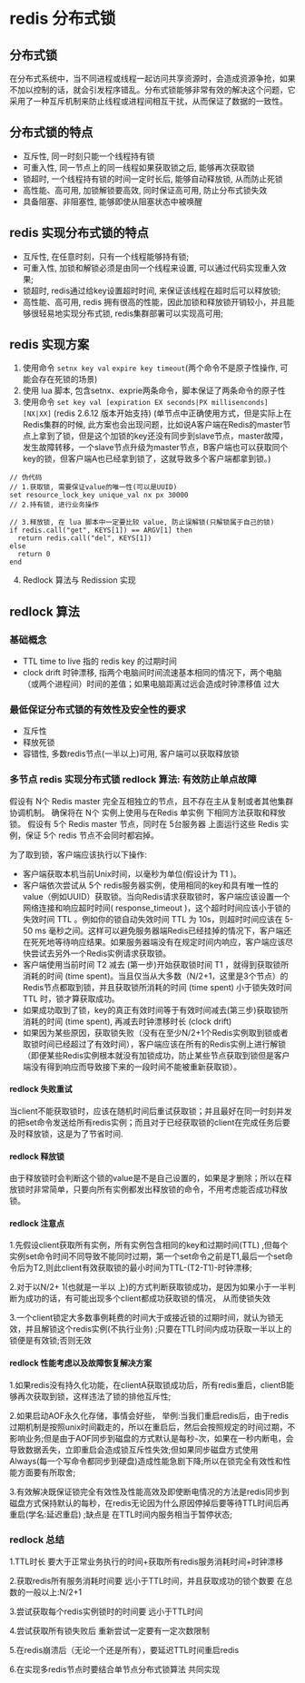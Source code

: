 # redis 分布式锁

## 分布式锁

在分布式系统中，当不同进程或线程一起访问共享资源时，会造成资源争抢，如果不加以控制的话，就会引发程序错乱。分布式锁能够非常有效的解决这个问题，它采用了一种互斥机制来防止线程或进程间相互干扰，从而保证了数据的一致性。

## 分布式锁的特点

- 互斥性, 同一时刻只能一个线程持有锁
- 可重入性, 同一节点上的同一线程如果获取锁之后, 能够再次获取锁
- 锁超时, 一个线程持有锁的时间一定时长后, 能够自动释放锁, 从而防止死锁
- 高性能、高可用, 加锁解锁要高效, 同时保证高可用, 防止分布式锁失效
- 具备阻塞、非阻塞性, 能够即使从阻塞状态中被唤醒

## redis 实现分布式锁的特点

- 互斥性, 在任意时刻，只有一个线程能够持有锁;
- 可重入性, 加锁和解锁必须是由同一个线程来设置, 可以通过代码实现重入效果;
- 锁超时, redis通过给key设置超时时间, 来保证该线程在超时后可以释放锁;
- 高性能、高可用, redis 拥有很高的性能，因此加锁和释放锁开销较小，并且能够很轻易地实现分布式锁, redis集群部署可以实现高可用;

## redis 实现方案
1. 使用命令 `setnx key val` `expire key timeout`(两个命令不是原子性操作, 可能会存在死锁的场景)
2. 使用 lua 脚本, 包含setnx、exprie两条命令，脚本保证了两条命令的原子性
3. 使用命令 `set key val [expiration EX seconds|PX millisenconds] [NX|XX]` (redis 2.6.12 版本开始支持) (单节点中正确使用方式，但是实际上在Redis集群的时候, 此方案也会出现问题，比如说A客户端在Redis的master节点上拿到了锁，但是这个加锁的key还没有同步到slave节点，master故障，发生故障转移，一个slave节点升级为master节点，B客户端也可以获取同个key的锁，但客户端A也已经拿到锁了，这就导致多个客户端都拿到锁。)
```text
// 伪代码
// 1.获取锁, 需要保证value的唯一性(可以是UUID)
set resource_lock_key unique_val nx px 30000
// 2.持有锁, 进行业务操作

// 3.释放锁, 在 lua 脚本中一定要比较 value, 防止误解锁(只解锁属于自己的锁)
if redis.call("get", KEYS[1]) == ARGV[1] then
  return redis.call("del", KEYS[1])
else
  return 0
end
```
4. Redlock 算法与 Redission 实现

## redlock 算法

### 基础概念

- TTL time to live 指的 redis key 的过期时间
- clock drift 时钟漂移, 指两个电脑间时间流速基本相同的情况下，两个电脑（或两个进程间）时间的差值；如果电脑距离过远会造成时钟漂移值 过大

### 最低保证分布式锁的有效性及安全性的要求

- 互斥性
- 释放死锁
- 容错性, 多数redis节点(一半以上)可用, 客户端可以获取释放锁

### 多节点 redis 实现分布式锁 redlock 算法: 有效防止单点故障

假设有 N个 Redis master 完全互相独立的节点，且不存在主从复制或者其他集群协调机制。 确保将在 N个 实例上使用与在Redis 单实例 下相同方法获取和释放锁。
假设有 5个 Redis master 节点，同时在 5台服务器 上面运行这些 Redis 实例，保证 5个 redis 节点不会同时都宕掉。

为了取到锁，客户端应该执行以下操作:

- 客户端获取本机当前Unix时间，以毫秒为单位(假设计为 T1 )。
- 客户端依次尝试从 5个 redis服务器实例，使用相同的key和具有唯一性的value（例如UUID）获取锁。当向Redis请求获取锁时，客户端应该设置一个网络连接和响应超时时间( response_timeout )，这个超时时间应该小于锁的失效时间 TTL 。例如你的锁自动失效时间 TTL 为 10s，则超时时间应该在 5-50 ms 毫秒之间。这样可以避免服务器端Redis已经挂掉的情况下，客户端还在死死地等待响应结果。如果服务器端没有在规定时间内响应，客户端应该尽快尝试去另外一个Redis实例请求获取锁。
- 客户端使用当前时间 T2 减去 (第一步)开始获取锁时间 T1 ，就得到获取锁所消耗的时间 (time spent)。当且仅当从大多数（N/2+1，这里是3个节点）的Redis节点都取到锁，并且获取锁所消耗的时间 (time spent) 小于锁失效时间 TTL 时，锁才算获取成功。
- 如果成功取到了锁，key的真正有效时间等于有效时间减去(第三步)获取锁所消耗的时间 (time spent), 再减去时钟漂移时长 (clock drift)
- 如果因为某些原因，获取锁失败（没有在至少N/2+1个Redis实例取到锁或者取锁时间已经超过了有效时间），客户端应该在所有的Redis实例上进行解锁（即便某些Redis实例根本就没有加锁成功，防止某些节点获取到锁但是客户端没有得到响应而导致接下来的一段时间不能被重新获取锁）。

#### redlock 失败重试

当client不能获取锁时，应该在随机时间后重试获取锁；并且最好在同一时刻并发的把set命令发送给所有redis实例；而且对于已经获取锁的client在完成任务后要及时释放锁，这是为了节省时间.

#### redlock 释放锁

由于释放锁时会判断这个锁的value是不是自己设置的，如果是才删除；所以在释放锁时非常简单，只要向所有实例都发出释放锁的命令，不用考虑能否成功释放锁。

#### redlock 注意点

1.先假设client获取所有实例，所有实例包含相同的key和过期时间(TTL) ,但每个实例set命令时间不同导致不能同时过期，第一个set命令之前是T1,最后一个set命令后为T2,则此client有效获取锁的最小时间为TTL-(T2-T1)-时钟漂移;

2.对于以N/2+ 1(也就是一半以 上)的方式判断获取锁成功，是因为如果小于一半判断为成功的话，有可能出现多个client都成功获取锁的情况， 从而使锁失效

3.一个client锁定大多数事例耗费的时间大于或接近锁的过期时间，就认为锁无效，并且解锁这个redis实例(不执行业务) ;只要在TTL时间内成功获取一半以上的锁便是有效锁;否则无效

#### redlock 性能考虑以及故障恢复解决方案

1.如果redis没有持久化功能，在clientA获取锁成功后，所有redis重启，clientB能够再次获取到锁，这样违法了锁的排他互斥性;

2.如果启动AOF永久化存储，事情会好些， 举例:当我们重启redis后，由于redis过期机制是按照unix时间戳走的，所以在重启后，然后会按照规定的时间过期，不影响业务;但是由于AOF同步到磁盘的方式默认是每秒-次，如果在一秒内断电，会导致数据丢失，立即重启会造成锁互斥性失效;但如果同步磁盘方式使用Always(每一个写命令都同步到硬盘)造成性能急剧下降;所以在锁完全有效性和性能方面要有所取舍;

3.有效解决既保证锁完全有效性及性能高效及即使断电情况的方法是redis同步到磁盘方式保持默认的每秒，在redis无论因为什么原因停掉后要等待TTL时间后再重启(学名:延迟重启) ;缺点是 在TTL时间内服务相当于暂停状态;

### redlock 总结

1.TTL时长 要大于正常业务执行的时间+获取所有redis服务消耗时间+时钟漂移

2.获取redis所有服务消耗时间要 远小于TTL时间，并且获取成功的锁个数要 在总数的一般以上:N/2+1

3.尝试获取每个redis实例锁时的时间要 远小于TTL时间

4.尝试获取所有锁失败后 重新尝试一定要有一定次数限制

5.在redis崩溃后（无论一个还是所有），要延迟TTL时间重启redis

6.在实现多redis节点时要结合单节点分布式锁算法 共同实现